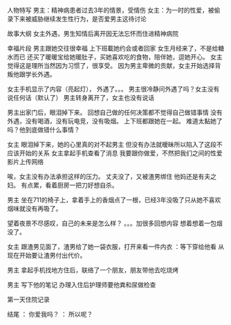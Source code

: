 人物特写
男主：精神病患者过去3年的情景，受情伤
女主：为一时的性爱，被偷录下来被威胁继续发生性行为，是否爱男主这待讨论

故事大纲
女主外遇，男生知情后离开因无法忘怀而住进精神病院

幸福片段
男主跟她交往很幸福
上下班載她约会或者回家
女生月经来了，不是给糖水而已
还买了暖暖宝给她暖肚子，买她喜欢吃的食物，陪伴她，逗她开心。
女主觉得这是理所当然因为习惯了，很享受。
因为男主卑微的贡献，女主开始选择背叛他跟学长外遇。

女主手机显示了内容（亮起灯），
外遇了。。。
男主很冷静问外遇了吗？女主没有说任何话（默认了）
男主转身离开了，女主也没有说话

男主出家门后，眼泪掉下来。
回想自己做的任何决策都不觉得自己做错事情
没有外遇，没有喝酒，没有玩电竞，没有吸烟。
上下班都跟她在一起。
难道太黏她了吗？他到底做错什么事情？

女主
眼泪掉下来，她的心里真的对不起男主
但没有办法就暧昧所以陷入了这段不应该开始的关系
女主拿起手机查看了消息
我要跟你做爱，不然把我们之间的性爱影片上传网络

唉，女主没有办法承担这样的压力。
丈夫没了，又被渣男绑住 他妈还是有夫之妇。
有点累，看着厨房一把刀好想自杀。

男主
坐在711的椅子上，拿着手上的香烟点了一根，已经3年没吸了只从她不喜欢烟味就没有再吸了。

望着夜景不尽感叹，自己的未来是怎么样？
。。。加很多回想内容
想着想着一包烟没了。

女主
跟渣男见面了，渣男给了她一袋衣服，打开来看一件内衣
：等下穿给他看
从现在开始要让渣男付出代价。

男主
拿起手机找地方住后，联络了一个朋友，朋友带他去吃烧烤


男主
写下他的笔记
办理入住后护理师要他粪和尿做检查

第一天住院记录 

结尾
： 你爱我吗？
： 所以呢？